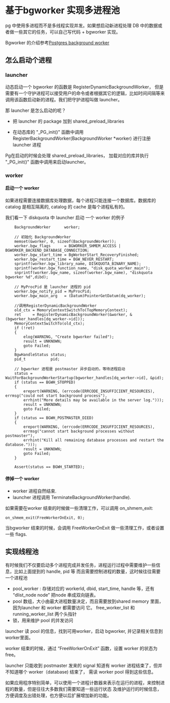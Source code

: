 # 基于bgworker 实现多进程池

pg 中使用多进程而不是多线程实现并发。如果想启动新进程处理 DB 中的数据或者做一些其它的任务，可以自己写代码 + bgworker 实现。

Bgworker 的介绍参考[Postgres background worker](bgworker.md)

## 怎么启动个进程

### launcher 

动态启动一个 bgworker 的函数是 RegisterDynamicBackgroundWorker， 但是需要有一个守护进程可以接受用户的命令或者根据其它的逻辑，比如时间间隔等来调用该函数启动新的进程。我们把守护进程叫做 launcher。

那 launcher 是怎么启动的呢？

- 把 launcher 的 package 加到 shared_preload_libraries

- 在动态库的 "_PG_init()" 函数中调用 RegisterBackgroundWorker(BackgroundWorker *worker) 进行注册 launcher 进程

Pg在启动的时候会处理 shared_preload_libraries， 加载对应的库并执行 "_PG_init()" 函数中调用来启动launcher。

### worker

#### 启动一个 worker

如果进程需要连接数据库处理数据，每个进程只能连接一个数据库。数据库的 catalog 是相互隔离的, catalog 的 cache 是每个进程私有的。

我们看一下 diskquota 中 launcher 启动 一个 worker 的例子

```
    BackgroundWorker      worker;

    // 初始化 BackgroundWorker
    memset(&worker, 0, sizeof(BackgroundWorker));
    worker.bgw_flags      = BGWORKER_SHMEM_ACCESS | BGWORKER_BACKEND_DATABASE_CONNECTION;
    worker.bgw_start_time = BgWorkerStart_RecoveryFinished;
    worker.bgw_restart_time = BGW_NEVER_RESTART;
    sprintf(worker.bgw_library_name, DISKQUOTA_BINARY_NAME);
    sprintf(worker.bgw_function_name, "disk_quota_worker_main");
    snprintf(worker.bgw_name, sizeof(worker.bgw_name), "diskquota bgworker %d",dibd);

    // MyProcPid 是 launcher 进程的 pid
    worker.bgw_notify_pid = MyProcPid;
    worker.bgw_main_arg   = (Datum)PointerGetDatum(dq_worker);

    //调用RegisterDynamicBackgroundWorker
    old_ctx = MemoryContextSwitchTo(TopMemoryContext);
    ret     = RegisterDynamicBackgroundWorker(&worker, &(bgworker_handles[dq_worker->id]));
    MemoryContextSwitchTo(old_ctx);
    if (!ret)
    {
        elog(WARNING, "Create bgworker failed");
        result = UNKNOWN;
        goto Failed;
    }
    BgwHandleStatus status;
    pid_t           pid;

    // bgworker 进程是 postmaster 异步启动的，等待进程启动
    status = WaitForBackgroundWorkerStartup(bgworker_handles[dq_worker->id], &pid);
    if (status == BGWH_STOPPED)
    {
        ereport(WARNING, (errcode(ERRCODE_INSUFFICIENT_RESOURCES), errmsg("could not start background process"),
        errhint("More details may be available in the server log.")));
        result = UNKNOWN;
        goto Failed;
    }
    if (status == BGWH_POSTMASTER_DIED)
    {
        ereport(WARNING, (errcode(ERRCODE_INSUFFICIENT_RESOURCES),
        errmsg("cannot start background processes without postmaster"),
        errhint("Kill all remaining database processes and restart the database.")));
        result = UNKNOWN;
        goto Failed;
    }
    
    Assert(status == BGWH_STARTED);
```

#### 停掉一个 worker

- worker 进程自然结束.
- launcher 进程调用 TerminateBackgroundWorker(handle).

如果需要在worker 结束的时候做一些清理工作，可以调用 on_shmem_exit:
```
on_shmem_exit(FreeWorkerOnExit, 0);
```
当bgworker 结束的时候，会调用 FreeWorkerOnExit 做一些清理工作，或者设置一些 flags.

## 实现线程池

有时候我们不仅要启动多个进程完成并发任务，进程运行过程中需要维护一些信息，比如上面提到的 handle, pid 等
而且需要控制进程的数量，这时候往往需要一个进程池

- pool_worker : 存储对应的 workerId, dbid, start_time, handle 等，还有 “dlist_node node” 把node 串成双向链表。
- pool 数组，大小由最大进程数量决定，而且需要放到shared memory 里面，因为launcher 和 worker 都需要访问
  它。
  free_worker_list 和 running_worker_list 两个头指针
- 锁，用来维护 pool 的并发访问

launcher 读 pool 的信息，找到可用worker，启动 bgworker, 并记录相关信息到worker里面。

worker 结束的时候，通过 “FreeWorkerOnExit” 函数，设置 worker 的状态为free。 

launcher 只能收到 postmaster 发来的 signal 知道有 worker 进程结束了，但并不知道哪个 worker（database) 结束了，
需读 worker pool 得到这些信息。

如果应用程序特别简单，可以使用一个进程计数器来表示在运行的进程，来控制进程的数量，但是往往大多数我们需要知道一些运行状态
及维护运行的时候信息，方便调度及出错处理，也方便以后扩展增加新的功能。
